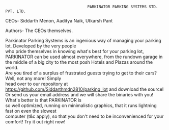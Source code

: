                                         PARKINATOR PARKING SYSTEMS STD. PVT. LTD.                                    
                                                                                                             
   CEOs- Siddarth Menon, Aaditya Naik, Utkarsh Pant                                                            
                                                                                                               
   Authors- The CEOs themselves.                                                                               
                                                                                                               
   Parkinator Parking Systems is an ingenious way of managing your parking lot. Developed by the very people  
   who pride themselves in knowing what's best for your parking lot, PARKINATOR can be used almost everywhere, 
   from the rundown garage in the middle of a big city to the most posh Hotels and Plazas around the world.    
   Are you tired of a surplus of frustrated guests trying to get to their cars? Well, not any more! Simply     
   head over to our repository at https://github.com/Siddarthmdn2810/parking_lot and download the source!      
   Or send us your email address and we will share the binaries with you! What's better is that PARKINATOR is  
   so well optimized, running on minimalistic graphics, that it runs lightning fast on even the slowest        
   computer (t&c apply), so that you don't need to be inconvenienced for your comfort! Try it out right now!   
 
